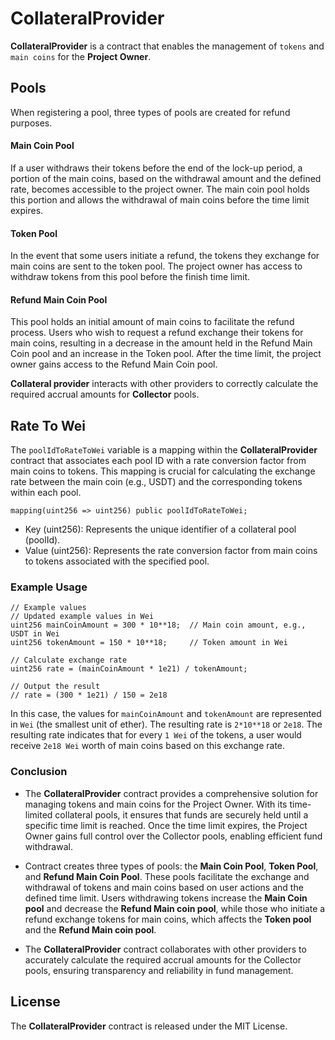 # CollateralProvider
**CollateralProvider** is a contract that enables the management of `tokens` and `main coins` for the **Project Owner**. 

## Pools
When registering a pool, three types of pools are created for refund purposes.

#### Main Coin Pool
If a user withdraws their tokens before the end of the lock-up period, a portion of the main coins, based on the withdrawal amount and the defined rate, becomes accessible to the project owner. The main coin pool holds this portion and allows the withdrawal of main coins before the time limit expires.

#### Token Pool
In the event that some users initiate a refund, the tokens they exchange for main coins are sent to the token pool. The project owner has access to withdraw tokens from this pool before the finish time limit.

#### Refund Main Coin Pool
This pool holds an initial amount of main coins to facilitate the refund process. Users who wish to request a refund exchange their tokens for main coins, resulting in a decrease in the amount held in the Refund Main Coin pool and an increase in the Token pool. After the time limit, the project owner gains access to the Refund Main Coin pool.

**Сollateral provider** interacts with other providers to correctly calculate the required accrual amounts for **Collector** pools.

## Rate To Wei
The `poolIdToRateToWei` variable is a mapping within the **CollateralProvider** contract that associates each pool ID with a rate conversion factor from main coins to tokens. This mapping is crucial for calculating the exchange rate between the main coin (e.g., USDT) and the corresponding tokens within each pool.
```solidity
mapping(uint256 => uint256) public poolIdToRateToWei;
```
* Key (uint256): Represents the unique identifier of a collateral pool (poolId).
* Value (uint256): Represents the rate conversion factor from main coins to tokens associated with the specified pool.
### Example Usage

```
// Example values
// Updated example values in Wei
uint256 mainCoinAmount = 300 * 10**18;  // Main coin amount, e.g., USDT in Wei
uint256 tokenAmount = 150 * 10**18;     // Token amount in Wei

// Calculate exchange rate
uint256 rate = (mainCoinAmount * 1e21) / tokenAmount;

// Output the result
// rate = (300 * 1e21) / 150 = 2e18
```
In this case, the values for `mainCoinAmount` and `tokenAmount` are represented in `Wei` (the smallest unit of ether). The resulting rate is `2*10**18` or `2e18`. The resulting rate indicates that for every `1 Wei` of the tokens, a user would receive `2e18 Wei` worth of main coins based on this exchange rate.


### Conclusion

* The **CollateralProvider** contract provides a comprehensive solution for managing tokens and main coins for the Project Owner. With its time-limited collateral pools, it ensures that funds are securely held until a specific time limit is reached. Once the time limit expires, the Project Owner gains full control over the Collector pools, enabling efficient fund withdrawal.

* Contract creates three types of pools: the **Main Coin Pool**, **Token Pool**, and **Refund Main Coin Pool**. These pools facilitate the exchange and withdrawal of tokens and main coins based on user actions and the defined time limit. Users withdrawing tokens increase the **Main Coin pool** and decrease the **Refund Main coin pool**, while those who initiate a refund exchange tokens for main coins, which affects the **Token pool** and the **Refund Main coin pool**.

* The **CollateralProvider** contract collaborates with other providers to accurately calculate the required accrual amounts for the Collector pools, ensuring transparency and reliability in fund management.

## License
The **CollateralProvider** contract is released under the MIT License.